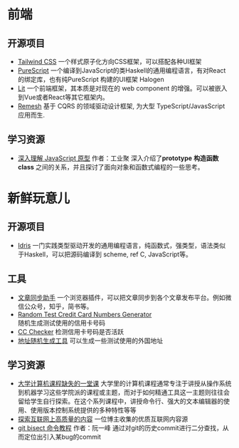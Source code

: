 # 前端
## 开源项目
- [Tailwind CSS](https://tailwindcss.com/) 
	一个样式原子化方向CSS框架，可以搭配各种UI框架
- [PureScript](https://www.purescript.org/) 
	一个编译到JavaScript的类Haskell的通用编程语言，有对React的绑定库，也有纯PureScript 构建的UI框架 Halogen
- [Lit](https://lit.dev/) 
	一个前端框架，其本质是对现在的 web component 的增强。可以被嵌入到Vue或者React等其它框架内。
- [Remesh](https://github.com/remesh-js/remesh)
	基于 CQRS 的领域驱动设计框架, 为大型 TypeScript/JavasScript 应用而生.

## 学习资源
- [深入理解 JavaScript 原型](https://mp.weixin.qq.com/s/1UDILezroK5wrcK-Z5bHOg)  作者：工业聚
	深入介绍了**prototype** **构造函数** **class** 之间的关系，并且探讨了面向对象和函数式编程的一些思考。

# 新鲜玩意儿
## 开源项目
- [Idris](https://www.idris-lang.org/) 
	一门实践类型驱动开发的通用编程语言，纯函数式，强类型，语法类似于Haskell，可以把源码编译到 scheme, ref C, JavaScript等。

## 工具
- [文章同步助手](https://www.wechatsync.com/) 
	一个浏览器插件，可以把文章同步到各个文章发布平台。例如微信公众号，知乎，简书等。
- [Random Test Credit Card Numbers Generator](https://namso-gen.com/)  
	随机生成测试使用的信用卡号码
- [CC Checker](https://www.mrchecker.net/card-checker//ccn2/) 
	检测信用卡号码是否活跃
- [地址随机生成工具](https://www.bestrandoms.com/random-address) 
	可以生成一些测试使用的外国地址

## 学习资源
- [大学计算机课程缺失的一堂课](https://missing-semester-cn.github.io/)
	大学里的计算机课程通常专注于讲授从操作系统到机器学习这些学院派的课程或主题，而对于如何精通工具这一主题则往往会留给学生自行探索。在这个系列课程中，讲授命令行、强大的文本编辑器的使用、使用版本控制系统提供的多种特性等等
- [探索互联网上高质量的内容](https://www.owenyoung.com/sources/)
	一位博主收集的优质互联网内容源
- [git bisect 命令教程](https://ruanyifeng.com/blog/2018/12/git-bisect.html) 作者：阮一峰
	通过对git的历史commit进行二分查找，从而定位出引入某bug的commit